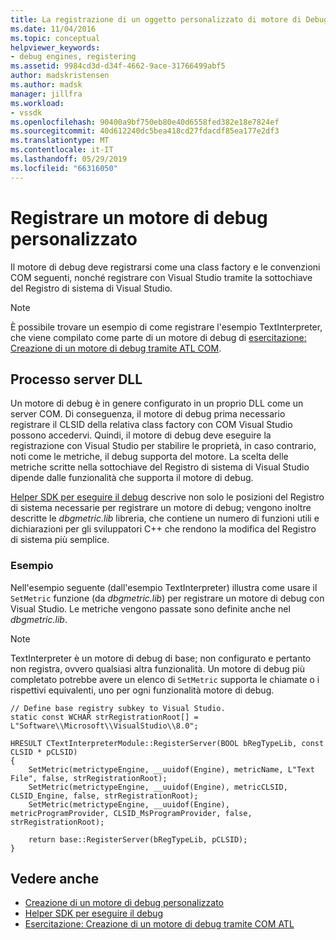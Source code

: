 ```yaml
---
title: La registrazione di un oggetto personalizzato di motore di Debug | Microsoft Docs
ms.date: 11/04/2016
ms.topic: conceptual
helpviewer_keywords:
- debug engines, registering
ms.assetid: 9984cd3d-d34f-4662-9ace-31766499abf5
author: madskristensen
ms.author: madsk
manager: jillfra
ms.workload:
- vssdk
ms.openlocfilehash: 90400a9bf750eb80e40d6558fed382e18e7824ef
ms.sourcegitcommit: 40d612240dc5bea418cd27fdacdf85ea177e2df3
ms.translationtype: MT
ms.contentlocale: it-IT
ms.lasthandoff: 05/29/2019
ms.locfileid: "66316050"
---
```

# <a name="register-a-custom-debug-engine"></a>Registrare un motore di debug personalizzato
Il motore di debug deve registrarsi come una class factory e le convenzioni COM seguenti, nonché registrare con Visual Studio tramite la sottochiave del Registro di sistema di Visual Studio.

> [!NOTE]
> È possibile trovare un esempio di come registrare l'esempio TextInterpreter, che viene compilato come parte di un motore di debug di [esercitazione: Creazione di un motore di debug tramite ATL COM](https://msdn.microsoft.com/library/9097b71e-1fe7-48f7-bc00-009e25940c24).

## <a name="dll-server-process"></a>Processo server DLL
 Un motore di debug è in genere configurato in un proprio DLL come un server COM. Di conseguenza, il motore di debug prima necessario registrare il CLSID della relativa class factory con COM Visual Studio possono accedervi. Quindi, il motore di debug deve eseguire la registrazione con Visual Studio per stabilire le proprietà, in caso contrario, noti come le metriche, il debug supporta del motore. La scelta delle metriche scritte nella sottochiave del Registro di sistema di Visual Studio dipende dalle funzionalità che supporta il motore di debug.

 [Helper SDK per eseguire il debug](../../extensibility/debugger/reference/sdk-helpers-for-debugging.md) descrive non solo le posizioni del Registro di sistema necessarie per registrare un motore di debug; vengono inoltre descritte le *dbgmetric.lib* libreria, che contiene un numero di funzioni utili e dichiarazioni per gli sviluppatori C++ che rendono la modifica del Registro di sistema più semplice.

### <a name="example"></a>Esempio
 Nell'esempio seguente (dall'esempio TextInterpreter) illustra come usare il `SetMetric` funzione (da *dbgmetric.lib*) per registrare un motore di debug con Visual Studio. Le metriche vengono passate sono definite anche nel *dbgmetric.lib*.

> [!NOTE]
> TextInterpreter è un motore di debug di base; non configurato e pertanto non registra, ovvero qualsiasi altra funzionalità. Un motore di debug più completato potrebbe avere un elenco di `SetMetric` supporta le chiamate o i rispettivi equivalenti, uno per ogni funzionalità motore di debug.

```
// Define base registry subkey to Visual Studio.
static const WCHAR strRegistrationRoot[] = L"Software\\Microsoft\\VisualStudio\\8.0";

HRESULT CTextInterpreterModule::RegisterServer(BOOL bRegTypeLib, const CLSID * pCLSID)
{
    SetMetric(metrictypeEngine, __uuidof(Engine), metricName, L"Text File", false, strRegistrationRoot);
    SetMetric(metrictypeEngine, __uuidof(Engine), metricCLSID, CLSID_Engine, false, strRegistrationRoot);
    SetMetric(metrictypeEngine, __uuidof(Engine), metricProgramProvider, CLSID_MsProgramProvider, false, strRegistrationRoot);

    return base::RegisterServer(bRegTypeLib, pCLSID);
}
```

## <a name="see-also"></a>Vedere anche
- [Creazione di un motore di debug personalizzato](../../extensibility/debugger/creating-a-custom-debug-engine.md)
- [Helper SDK per eseguire il debug](../../extensibility/debugger/reference/sdk-helpers-for-debugging.md)
- [Esercitazione: Creazione di un motore di debug tramite COM ATL](https://msdn.microsoft.com/library/9097b71e-1fe7-48f7-bc00-009e25940c24)